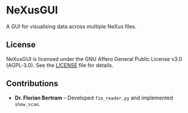 # NeXusGUI  

A GUI for visualising data across multiple NeXus files.  


## License  

NeXusGUI is licensed under the GNU Affero General Public License v3.0 (AGPL-3.0). See the [LICENSE](LICENSE) file for details.  

## Contributions

- **Dr. Florian Bertram** – Developed `fio_reader.py` and implemented `show_scan`.
